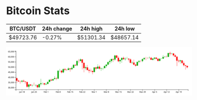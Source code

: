 # Bitcoin Stats

BTC/USDT|24h change|24h high|24h low|
|---|---|---|---|
|$49723.76|-0.27%|$51301.34|$48657.14|

<img src="./chart.svg">
